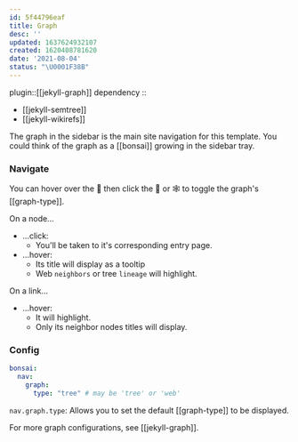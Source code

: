 ```yaml
---
id: 5f44796eaf
title: Graph
desc: ''
updated: 1637624932107
created: 1620408781620
date: '2021-08-04'
status: "\U0001F38B"
---
```


plugin::[[jekyll-graph]]
dependency ::
- [[jekyll-semtree]]
- [[jekyll-wikirefs]]


The graph in the sidebar is the main site navigation for this template. You could think of the graph as a [[bonsai]] growing in the sidebar tray.

### Navigate

You can hover over the 🧭 then click the 🌳 or 🕸 to toggle the graph's [[graph-type]].

On a node...
- ...click: 
  - You'll be taken to it's corresponding entry page.
- ...hover:
  - Its title will display as a tooltip
  - Web `neighbors` or tree `lineage` will highlight.

On a link...
- ...hover: 
  - It will highlight. 
  - Only its neighbor nodes titles will display.

### Config

```yaml
bonsai:
  nav:
    graph:
      type: "tree" # may be 'tree' or 'web'
```

`nav.graph.type`: Allows you to set the default [[graph-type]] to be displayed.

For more graph configurations, see [[jekyll-graph]].
